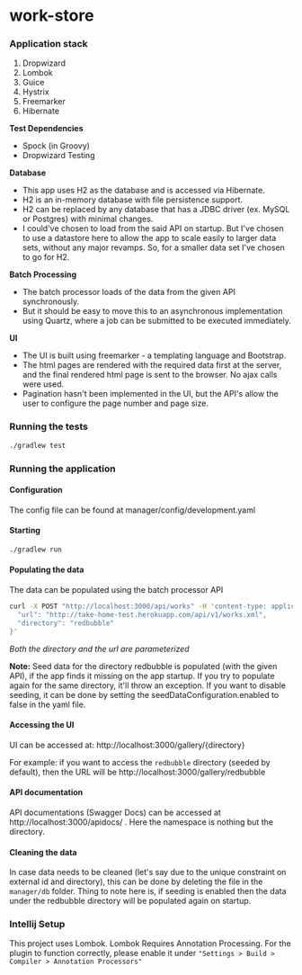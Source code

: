 # work-store

### Application stack

1. Dropwizard
2. Lombok
3. Guice
4. Hystrix
5. Freemarker
6. Hibernate

**Test Dependencies**

* Spock (in Groovy)
* Dropwizard Testing

**Database**

* This app uses H2 as the database and is accessed via Hibernate. 
* H2 is an in-memory database with file persistence support.
* H2 can be replaced by any database that has a JDBC driver (ex. MySQL or Postgres) with minimal changes.
* I could've chosen to load from the said API on startup. But I've chosen to use a datastore here 
to allow the app to scale easily to larger data sets, without any major revamps. So, for a smaller 
data set I've chosen to go for H2.

**Batch Processing**

* The batch processor loads of the data from the given API synchronously.
* But it should be easy to move this to an asynchronous implementation using Quartz, where a job 
can be submitted to be executed immediately.

**UI**

* The UI is built using freemarker - a templating language and Bootstrap.
* The html pages are rendered with the required data first at the server, and the final rendered 
html page is sent to the browser. No ajax calls were used.
* Pagination hasn't been implemented in the UI, but the API's allow the user to configure the page 
number and page size.

### Running the tests

```bash
./gradlew test
```

### Running the application

#### Configuration

The config file can be found at manager/config/development.yaml

#### Starting
```bash
./gradlew run
```

#### Populating the data

The data can be populated using the batch processor API

```bash
curl -X POST "http://localhost:3000/api/works" -H 'content-type: application/json' -d '{
  "url": "http://take-home-test.herokuapp.com/api/v1/works.xml",
  "directory": "redbubble"
}'
```
_Both the directory and the url are parameterized_

**Note:** Seed data for the directory redbubble is populated (with the given API), if the app finds 
it missing on the app startup. If you try to populate again for the same directory, it'll throw an 
exception. If you want to disable seeding, it can be done by setting the seedDataConfiguration.enabled 
to false in the yaml file. 

#### Accessing the UI

UI can be accessed at: http://localhost:3000/gallery/{directory}

For example: if you want to access the `redbubble` directory (seeded by default), 
then the URL will be http://localhost:3000/gallery/redbubble
 
#### API documentation

API documentations (Swagger Docs) can be accessed at http://localhost:3000/apidocs/ . Here the 
namespace is nothing but the directory.

#### Cleaning the data

In case data needs to be cleaned (let's say due to the unique constraint on external id and 
directory), this can be done by deleting the file in the `manager/db` folder. Thing to note here is, 
if seeding is enabled then the data under the redbubble directory will be populated again on startup. 

### Intellij Setup

This project uses Lombok. Lombok Requires Annotation Processing.
For the plugin to function correctly, please enable it under
`"Settings > Build > Compiler > Annotation Processors"`
